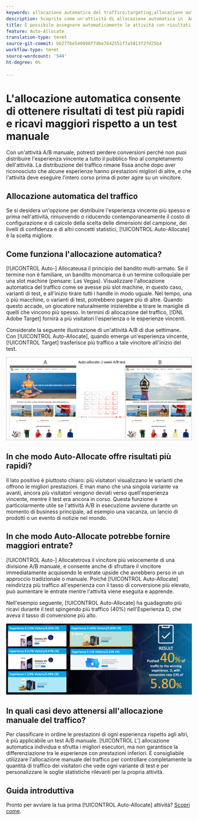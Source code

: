 ```yaml
---
keywords: allocazione automatica del traffico;targeting;allocazione automatica;allocazione automatica
description: Scoprite come un'attività di allocazione automatica in  Adobe Target identifica un vincitore tra due o più esperienze e riassegna automaticamente più traffico al vincitore.
title: È possibile assegnare automaticamente le attività con risultati più rapidi e guadagni più elevati?
feature: Auto-Allocate
translation-type: tm+mt
source-git-commit: bb27f6e540998f7dbe7642551f7a5013f2fd25b4
workflow-type: tm+mt
source-wordcount: '544'
ht-degree: 0%

---
```



# L&#39;allocazione automatica consente di ottenere risultati di test più rapidi e ricavi maggiori rispetto a un test manuale

Con un&#39;attività A/B manuale, potresti perdere conversioni perché non puoi distribuire l&#39;esperienza vincente a tutto il pubblico fino al completamento dell&#39;attività. La distribuzione del traffico rimane fissa anche dopo aver riconosciuto che alcune esperienze hanno prestazioni migliori di altre, e che l&#39;attività deve eseguire l&#39;intero corso prima di poter agire su un vincitore.

## Allocazione automatica del traffico

Se si desidera un&#39;opzione per distribuire l&#39;esperienza vincente più spesso e prima nell&#39;attività, rimuovendo o riducendo contemporaneamente il costo di configurazione e di calcolo della scelta delle dimensioni del campione, dei livelli di confidenza e di altri concetti statistici, [!UICONTROL Auto-Allocate] è la scelta migliore.

## Come funziona l&#39;allocazione automatica?

[!UICONTROL Auto-] Allocateusa il principio del bandito multi-armato. Se il termine non è familiare, un bandito monomarca è un termine colloquiale per una slot machine (pensare: Las Vegas). Visualizzare l&#39;allocazione automatica del traffico come se avesse più slot machine, in questo caso, varianti di test, e all&#39;inizio tirare tutti i handle in modo uguale. Nel tempo, una o più macchine, o varianti di test, potrebbero pagare più di altre. Quando questo accade, un giocatore naturalmente inizierebbe a tirare le maniglie di quelli che vincono più spesso. In termini di allocazione del traffico, [!DNL Adobe Target] fornirà a più visitatori l&#39;esperienza o le esperienze vincenti.

Considerate la seguente illustrazione di un&#39;attività A/B di due settimane. Con [!UICONTROL Auto-Allocate], quando emerge un&#39;esperienza vincente, [!UICONTROL Target] trasferisce più traffico a tale vincitore all&#39;inizio del test.

![Allocazione automatica dell&#39;illustrazione](/help/c-activities/automated-traffic-allocation/assets/Auto-Allocate-test.png)

## In che modo Auto-Allocate offre risultati più rapidi?

Il lato positivo è piuttosto chiaro: più visitatori visualizzano le varianti che offrono le migliori prestazioni. E man mano che una singola variante va avanti, ancora più visitatori vengono deviati verso quell&#39;esperienza vincente, mentre il test era ancora in corso. Questa funzione è particolarmente utile se l&#39;attività A/B in esecuzione avviene durante un momento di business principale, ad esempio una vacanza, un lancio di prodotti o un evento di notizie nel mondo.

## In che modo Auto-Allocate potrebbe fornire maggiori entrate?

[!UICONTROL Auto-] Allocatetrova il vincitore più velocemente di una divisione A/B manuale, e consente anche di sfruttare il vincitore immediatamente acquisendo le entrate upside che avrebbero perso in un approccio tradizionale o manuale. Poiché [!UICONTROL Auto-Allocate] reindirizza più traffico all&#39;esperienza con il tasso di conversione più elevato, può aumentare le entrate mentre l&#39;attività viene eseguita e apprende.

Nell&#39;esempio seguente, [!UICONTROL Auto-Allocate] ha guadagnato più ricavi durante il test spingendo più traffico (40%) nell&#39;Esperienza D, che aveva il tasso di conversione più alto.

![L&#39;allocazione automatica fornisce un&#39;illustrazione delle entrate più elevata](/help/c-activities/automated-traffic-allocation/assets/five-experiences.png)

## In quali casi devo attenersi all&#39;allocazione manuale del traffico?

Per classificare in ordine le prestazioni di ogni esperienza rispetto agli altri, è più applicabile un test A/B manuale. [!UICONTROL L&#39;] allocazione automatica individua e sfrutta i migliori esecutori, ma non garantisce la differenziazione tra le esperienze con prestazioni inferiori. È consigliabile utilizzare l&#39;allocazione manuale del traffico per controllare completamente la quantità di traffico dei visitatori che vede ogni variante di test e per personalizzare le soglie statistiche rilevanti per la propria attività.

## Guida introduttiva

Pronto per avviare la tua prima [!UICONTROL Auto-Allocate] attività? [Scopri come](/help/c-activities/automated-traffic-allocation/automated-traffic-allocation.md).

